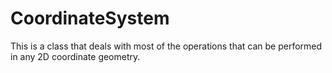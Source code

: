 # CoordinateSystem
This is a class that deals with most of the operations that can be performed in any 2D coordinate geometry.
